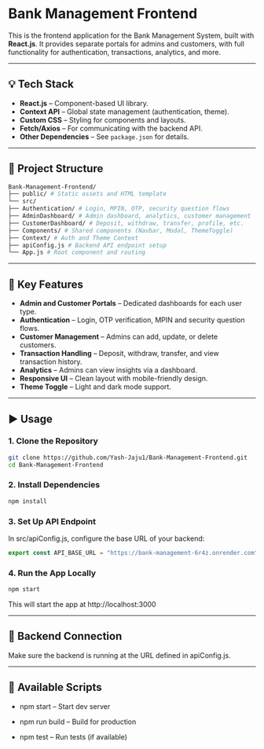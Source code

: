 # Bank Management Frontend

This is the frontend application for the Bank Management System, built with **React.js**. It provides separate portals for admins and customers, with full functionality for authentication, transactions, analytics, and more.

---

## 💡 Tech Stack

- **React.js** – Component-based UI library.
- **Context API** – Global state management (authentication, theme).
- **Custom CSS** – Styling for components and layouts.
- **Fetch/Axios** – For communicating with the backend API.
- **Other Dependencies** – See `package.json` for details.

---

## 📁 Project Structure

```bash
Bank-Management-Frontend/
├── public/ # Static assets and HTML template
└── src/
├── Authentication/ # Login, MPIN, OTP, security question flows
├── AdminDashboard/ # Admin dashboard, analytics, customer management
├── CustomerDashboard/ # Deposit, withdraw, transfer, profile, etc.
├── Components/ # Shared components (Navbar, Modal, ThemeToggle)
├── Context/ # Auth and Theme Context
├── apiConfig.js # Backend API endpoint setup
└── App.js # Root component and routing
```

---

## 🎯 Key Features

- **Admin and Customer Portals** – Dedicated dashboards for each user type.
- **Authentication** – Login, OTP verification, MPIN and security question flows.
- **Customer Management** – Admins can add, update, or delete customers.
- **Transaction Handling** – Deposit, withdraw, transfer, and view transaction history.
- **Analytics** – Admins can view insights via a dashboard.
- **Responsive UI** – Clean layout with mobile-friendly design.
- **Theme Toggle** – Light and dark mode support.

---

## ▶️ Usage

### 1. Clone the Repository
```bash
git clone https://github.com/Yash-Jaju1/Bank-Management-Frontend.git
cd Bank-Management-Frontend
```

### 2. Install Dependencies
```bash
npm install
```

### 3. Set Up API Endpoint
In src/apiConfig.js, configure the base URL of your backend:

```js
export const API_BASE_URL = "https://bank-management-6r4z.onrender.com";
```

### 4. Run the App Locally

```bash
npm start
```
This will start the app at http://localhost:3000

---

## 🔗 Backend Connection
Make sure the backend is running at the URL defined in apiConfig.js.

---

## 🧪 Available Scripts
- npm start – Start dev server

- npm run build – Build for production

- npm test – Run tests (if available)

